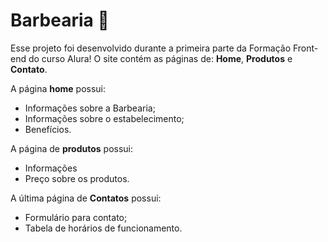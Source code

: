 # Barbearia 💈

Esse projeto foi desenvolvido durante a primeira parte da Formação Front-end do curso Alura! 
O site contém as páginas de: <strong>Home</strong>, <strong>Produtos</strong> e <strong>Contato</strong>.

A página <strong>home</strong> possui: 
<ul>
  <li>Informações sobre a Barbearia;</li>
  <li>Informações sobre o estabelecimento;</li>
  <li>Benefícios.</li>
</ul>
A página de <strong>produtos</strong> possui:
<ul>
  <li>Informações</li>
  <li>Preço sobre os produtos.</li>
</ul>
A última página de <strong>Contatos</strong> possui:
<ul>
  <li>Formulário para contato;</li>
  <li>Tabela de horários de funcionamento.</li>
</ul>
